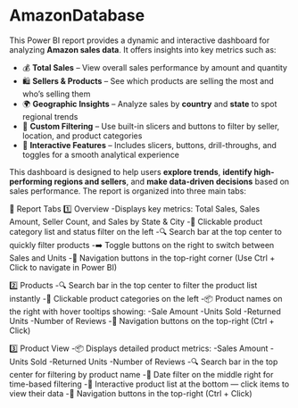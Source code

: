 # AmazonDatabase
This Power BI report provides a dynamic and interactive dashboard for analyzing **Amazon sales data**. It offers insights into key metrics such as:

- 💰 **Total Sales** – View overall sales performance by amount and quantity  
- 🛍️ **Sellers & Products** – See which products are selling the most and who’s selling them  
- 🌍 **Geographic Insights** – Analyze sales by **country** and **state** to spot regional trends  
- 🧭 **Custom Filtering** – Use built-in slicers and buttons to filter by seller, location, and product categories  
- 🔁 **Interactive Features** – Includes slicers, buttons, drill-throughs, and toggles for a smooth analytical experience

This dashboard is designed to help users **explore trends**, **identify high-performing regions and sellers**, and **make data-driven decisions** based on sales performance.
The report is organized into three main tabs:

📂 Report Tabs
1️⃣ Overview
-Displays key metrics: Total Sales, Sales Amount, Seller Count, and Sales by State & City
-📌 Clickable product category list and status filter on the left
-🔍 Search bar at the top center to quickly filter products
-➡️ Toggle buttons on the right to switch between Sales and Units
-🔗 Navigation buttons in the top-right corner
(Use Ctrl + Click to navigate in Power BI)

2️⃣ Products
-🔍 Search bar in the top center to filter the product list instantly
-📁 Clickable product categories on the left
-📦 Product names on the right with hover tooltips showing:
  -Sale Amount
  -Units Sold
  -Returned Units
  -Number of Reviews
-🔗 Navigation buttons on the top-right (Ctrl + Click)

3️⃣ Product View
-📦 Displays detailed product metrics:
  -Sales Amount
  -Units Sold
  -Returned Units
  -Number of Reviews
-🔍 Search bar in the top center for filtering by product name
-📅 Date filter on the middle right for time-based filtering
-📃 Interactive product list at the bottom — click items to view their data
-🔗 Navigation buttons in the top-right (Ctrl + Click)






